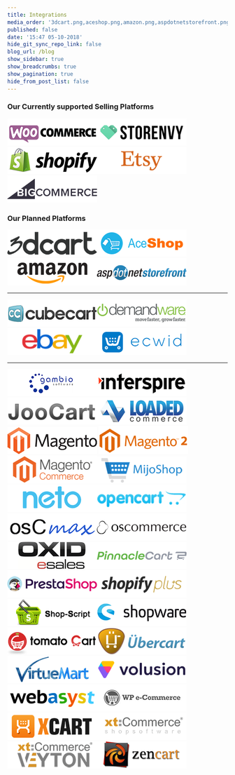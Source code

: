 ```yaml
---
title: Integrations
media_order: '3dcart.png,aceshop.png,amazon.png,aspdotnetstorefront.png,bigcommerce.png,cs-cart.png,cubecart.png,demandware.png,ebay.png,ecwid.png,etsy.png,gambio.png,interspire.png,joocart.png,loaded-commerce.png,magento.png,magento2.png,magento-cc.png,mijoshop.png,neto.png,opencart.png,oscmax.png,oscommerce.png,oxid.png,pinnacle-cart.png,prestashop.png,shopify.png,shopify-plus.png,shop-script.png,shopware.png,storenvy.png,tomatocart.png,ubercart.png,virtuemart.png,volusion.png,webasyst.png,woocommerce.png,wpe-commerce.png,x-cart.png,xt-commerce.png,xt-commerce-veyton.png,zen-cart.png'
published: false
date: '15:47 05-10-2018'
hide_git_sync_repo_link: false
blog_url: /blog
show_sidebar: true
show_breadcrumbs: true
show_pagination: true
hide_from_post_list: false
---
```


### Our Currently supported Selling Platforms

![](woocommerce.png)![](storenvy.png)![](shopify.png)![](etsy.png)![](bigcommerce.png)

### Our Planned Platforms

![](3dcart.png)![](aceshop.png)![](amazon.png)![](aspdotnetstorefront.png) 

***

![](cubecart.png)![](demandware.png)![](ebay.png)![](ecwid.png)

***

![](gambio.png)![](interspire.png)![](joocart.png)![](loaded-commerce.png)
&nbsp;
![](magento.png) ![](magento2.png)![](magento-cc.png)![](mijoshop.png)
&nbsp;
![](neto.png)![](opencart.png)![](oscmax.png)![](oscommerce.png)
&nbsp;
![](oxid.png)![](pinnacle-cart.png)![](prestashop.png)![](shopify-plus.png)
&nbsp;
![](shop-script.png)![](shopware.png)![](tomatocart.png)![](ubercart.png)
&nbsp;
![](virtuemart.png)![](volusion.png)![](webasyst.png)![](wpe-commerce.png)
&nbsp;
![](x-cart.png)![](xt-commerce.png)![](xt-commerce-veyton.png)![](zen-cart.png)
&nbsp;